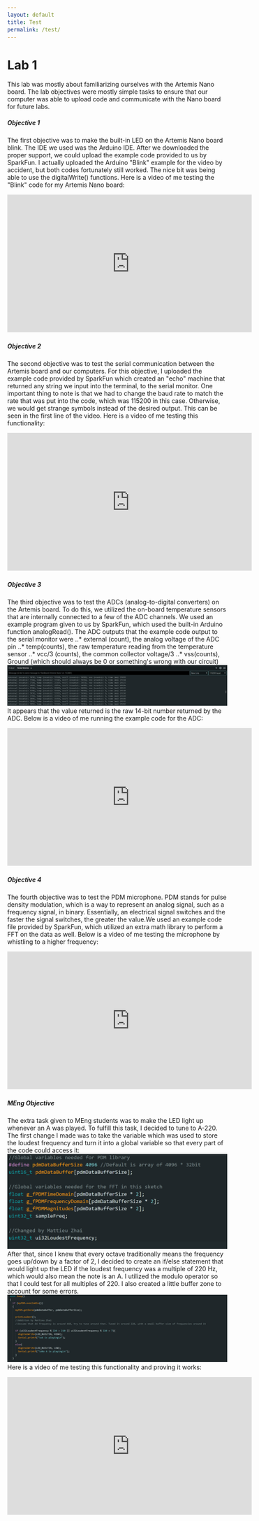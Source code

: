 ```yaml
---
layout: default
title: Test
permalink: /test/
---
```

# Lab 1 
This lab was mostly about familiarizing ourselves with the Artemis Nano board. The lab objectives were mostly simple tasks to ensure that our computer was able to upload code and communicate with the Nano board for future labs. 
##### Objective 1
The first objective was to make the built-in LED on the Artemis Nano board blink. The IDE we used was the Arduino IDE. After we downloaded the proper support, we could upload the example code provided to us by SparkFun. I actually uploaded the Arduino "Blink" example for the video by accident, but both codes fortunately still worked. The nice bit was being able to use the digitalWrite() functions. Here is a video of me testing the "Blink" code for my Artemis Nano board:
<iframe width="560" height="315" src="https://youtube.com/embed/zOSn3S8fa9M" title="YouTube video player" frameborder="0" allow="accelerometer; autoplay; clipboard-write; encrypted-media; gyroscope; picture-in-picture; web-share" allowfullscreen></iframe>

##### Objective 2
The second objective was to test the serial communication between the Artemis board and our computers. For this objective, I uploaded the example code provided by SparkFun which created an "echo" machine that returned any string we input into the terminal, to the serial monitor. One important thing to note is that we had to change the baud rate to match the rate that was put into the code, which was 115200 in this case. Otherwise, we would get strange symbols instead of the desired output. This can be seen in the first line of the video. Here is a video of me testing this functionality: 
<iframe width="560" height="315" src="https://youtube.com/embed/2PkqsyLgYPM" title="YouTube video player" frameborder="0" allow="accelerometer; autoplay; clipboard-write; encrypted-media; gyroscope; picture-in-picture; web-share" allowfullscreen></iframe>

##### Objective 3
The third objective was to test the ADCs (analog-to-digital converters) on the Artemis board. To do this, we utilized the on-board temperature sensors that are internally connected to a few of the ADC channels. We used an example program given to us by SparkFun, which used the built-in Arduino function analogRead(). The ADC outputs that the example code output to the serial monitor were
..* external (count), the analog voltage of the ADC pin
..* temp(counts), the raw temperature reading from the temperature sensor
..* vcc/3 (counts), the common collector voltage/3
..* vss(counts), Ground (which should always be 0 or something's wrong with our circuit)
![Serial_Monitor](/Serial_monitor.png)
It appears that the value returned is the raw 14-bit number returned by the ADC. Below is a video of me running the example code for the ADC:
<iframe width="560" height="315" src="https://youtube.com/embed/KPyY9Y8AMmM" title="YouTube video player" frameborder="0" allow="accelerometer; autoplay; clipboard-write; encrypted-media; gyroscope; picture-in-picture; web-share" allowfullscreen></iframe>

##### Objective 4
The fourth objective was to test the PDM microphone. PDM stands for pulse density modulation, which is a way to represent an analog signal, such as a frequency signal, in binary. Essentially, an electrical signal switches and the faster the signal switches, the greater the value.We used an example code file provided by SparkFun, which utilized an extra math library to perform a FFT on the data as well. Below is a video of me testing the microphone by whistling to a higher frequency:
<iframe width="560" height="315" src="https://youtube.com/embed/MXUrnTembSU" title="YouTube video player" frameborder="0" allow="accelerometer; autoplay; clipboard-write; encrypted-media; gyroscope; picture-in-picture; web-share" allowfullscreen></iframe>

##### MEng Objective
The extra task given to MEng students was to make the LED light up whenever an A was played. To fulfill this task, I decided to tune to A-220. The first change I made was to take the variable which was used to store the loudest frequency and turn it into a global variable so that every part of the code could access it:
![ET1](/ExtraTask1.png)
After that, since I knew that every octave traditionally means the frequency goes up/down by a factor of 2, I decided to create an if/else statement that would light up the LED if the loudest frequency was a multiple of 220 Hz, which would also mean the note is an A. I utilized the modulo operator so that I could test for all multiples of 220. I also created a little buffer zone to account for some errors.
![ET2](/ExtraTask2.png)
Here is a video of me testing this functionality and proving it works:
<iframe width="560" height="315" src="https://www.youtube.com/embed/QimlnMm-7nA" title="YouTube video player" frameborder="0" allow="accelerometer; autoplay; clipboard-write; encrypted-media; gyroscope; picture-in-picture; web-share" allowfullscreen></iframe>
